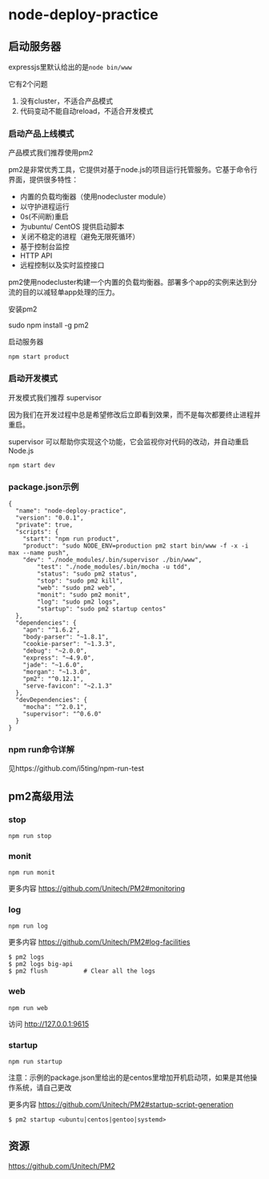 node-deploy-practice
====================

## 启动服务器

expressjs里默认给出的是`node bin/www`

它有2个问题

1. 没有cluster，不适合产品模式
1. 代码变动不能自动reload，不适合开发模式

### 启动产品上线模式

产品模式我们推荐使用pm2

pm2是非常优秀工具，它提供对基于node.js的项目运行托管服务。它基于命令行界面，提供很多特性：

- 内置的负载均衡器（使用nodecluster module）
- 以守护进程运行
- 0s(不间断)重启
- 为ubuntu/ CentOS 提供启动脚本
- 关闭不稳定的进程（避免无限死循环）
- 基于控制台监控
- HTTP API
- 远程控制以及实时监控接口

pm2使用nodecluster构建一个内置的负载均衡器。部署多个app的实例来达到分流的目的以减轻单app处理的压力。

安装pm2

 sudo npm install -g pm2
 
启动服务器

	npm start product

### 启动开发模式

开发模式我们推荐 supervisor

因为我们在开发过程中总是希望修改后立即看到效果，而不是每次都要终止进程并重启。

supervisor 可以帮助你实现这个功能，它会监视你对代码的改动，并自动重启 Node.js


	npm start dev

### package.json示例

```
{
  "name": "node-deploy-practice",
  "version": "0.0.1",
  "private": true,
  "scripts": {
    "start": "npm run product",
    "product": "sudo NODE_ENV=production pm2 start bin/www -f -x -i max --name push",
    "dev": "./node_modules/.bin/supervisor ./bin/www",
		"test": "./node_modules/.bin/mocha -u tdd",
		"status": "sudo pm2 status",
		"stop": "sudo pm2 kill",
		"web": "sudo pm2 web",
		"monit": "sudo pm2 monit",
		"log": "sudo pm2 logs",
		"startup": "sudo pm2 startup centos"
  },
  "dependencies": {
    "apn": "^1.6.2",
    "body-parser": "~1.8.1",
    "cookie-parser": "~1.3.3",
    "debug": "~2.0.0",
    "express": "~4.9.0",
    "jade": "~1.6.0",
    "morgan": "~1.3.0",
    "pm2": "^0.12.1",
    "serve-favicon": "~2.1.3"
  },
  "devDependencies": {
    "mocha": "^2.0.1",
    "supervisor": "^0.6.0"
  }
}
```

### npm run命令详解

见https://github.com/i5ting/npm-run-test

## pm2高级用法

### stop 

	npm run stop
	
### monit

	npm run monit

更多内容 https://github.com/Unitech/PM2#monitoring

### log

	npm run log


更多内容 https://github.com/Unitech/PM2#log-facilities

	$ pm2 logs
	$ pm2 logs big-api
	$ pm2 flush          # Clear all the logs

### web

	npm run web

访问 http://127.0.0.1:9615

### startup

	npm run startup
	
注意：示例的package.json里给出的是centos里增加开机启动项，如果是其他操作系统，请自己更改

更多内容 https://github.com/Unitech/PM2#startup-script-generation

	$ pm2 startup <ubuntu|centos|gentoo|systemd>

## 资源

https://github.com/Unitech/PM2